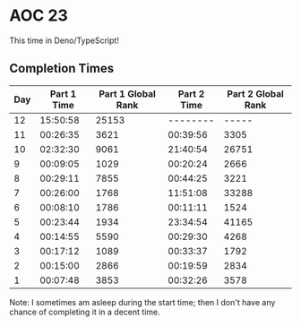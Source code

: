 # AOC 23

This time in Deno/TypeScript!

## Completion Times
| Day | Part 1 Time | Part 1 Global Rank | Part 2 Time | Part 2 Global Rank |
|-----|-------------|--------------------|-------------|--------------------|
| 12  | 15:50:58    | 25153              | --------    | -----              |
| 11  | 00:26:35    | 3621               | 00:39:56    | 3305               |
| 10  | 02:32:30    | 9061               | 21:40:54    | 26751              |
| 9   | 00:09:05    | 1029               | 00:20:24    | 2666               |
| 8   | 00:29:11    | 7855               | 00:44:25    | 3221               |
| 7   | 00:26:00    | 1768               | 11:51:08    | 33288              |
| 6   | 00:08:10    | 1786               | 00:11:11    | 1524               |
| 5   | 00:23:44    | 1934               | 23:34:54    | 41165              |
| 4   | 00:14:55    | 5590               | 00:29:30    | 4268               |
| 3   | 00:17:12    | 1089               | 00:33:37    | 1792               |
| 2   | 00:15:00    | 2866               | 00:19:59    | 2834               |
| 1   | 00:07:48    | 3853               | 00:32:26    | 3578               |

Note: I sometimes am asleep during the start time; then I don't have any chance of completing it in a decent time.